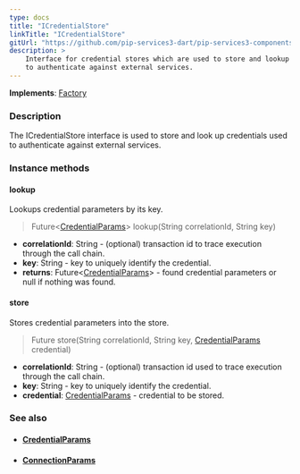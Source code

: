 ```yaml
---
type: docs
title: "ICredentialStore"
linkTitle: "ICredentialStore"
gitUrl: "https://github.com/pip-services3-dart/pip-services3-components-dart"
description: >
    Interface for credential stores which are used to store and lookup credentials
    to authenticate against external services.
---
```


**Implements**: [Factory](../../build/factory)

### Description

The ICredentialStore interface is used to store and look up credentials used to authenticate against external services.

### Instance methods

#### lookup
Lookups credential parameters by its key.

> Future<[CredentialParams](../credential_params)> lookup(String correlationId, String key)

- **correlationId**: String - (optional) transaction id to trace execution through the call chain.
- **key**: String - key to uniquely identify the credential.
- **returns**: Future<[CredentialParams](../credential_params)> - found credential parameters or null if nothing was found.


#### store
Stores credential parameters into the store.

> Future store(String correlationId, String key, [CredentialParams](../credential_params) credential)

- **correlationId**: String - (optional) transaction id used to trace execution through the call chain.
- **key**: String - key to uniquely identify the credential.
- **credential**: [CredentialParams](../credential_params) - credential to be stored.



### See also
- #### [CredentialParams](../credential_params)
- #### [ConnectionParams](../../connect/connection_params/connection_params)
